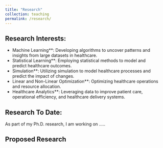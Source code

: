 ```yaml
---
title: "Research"
collection: teaching
permalink: /research/
---
```


## Research Interests: 

- Machine Learning**: Developing algorithms to uncover patterns and insights from large datasets in healthcare.
- Statistical Learning**: Employing statistical methods to model and predict healthcare outcomes.
- Simulation**: Utilizing simulation to model healthcare processes and predict the impact of changes.
- Linear and Non-Linear Optimization**: Optimizing healthcare operations and resource allocation.
- Healthcare Analytics**: Leveraging data to improve patient care, operational efficiency, and healthcare delivery systems.


## Research To Date:

As part of my Ph.D. research, I am working on .....

## Proposed  Research 



